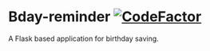 # Bday-reminder [![CodeFactor](https://www.codefactor.io/repository/github/corentin384/bday-reminder/badge)](https://www.codefactor.io/repository/github/corentin384/bday-reminder)

A Flask based application for birthday saving.
